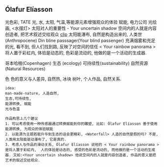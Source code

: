 ## Ólafur Elíasson
光色彩, TATE
光, 水, 太阳, 气温,等能源元素增强观众的体验
赋能, 电力公司
光绘画,   <水摆灯> 太阳对人的重要性 - 
Your uncertain shadow 空间内的人就是内容创造者, 把艺术叙述交给观众 [clip](https://youtu.be/FaYdmuG_0Rw?t=116)
太阳能瀑布, 自然是构造出来的, 人类世(Anthropocene)
Din bline passsager(Your blind passenger) 充满烟雾和充足的光, 看不到, 但人们找到路, 反映了对空间的信任
< Your rainbow panorama > 将人置于彩虹内, 体验是动态的, 色彩是流动的, 他做的是一个活动的生成器.

哥本哈根(Copenhagen)
生态 (ecology) 可持续性(sustainability) 自然资源 (Natural Resources)

色
色的意义与人差异,
自然热, 冰块
树叶, 个人作品, 自然关系.
```
idea:
man-made-nature, 人造自然, 
生态,可持续性,
能源转换, 赋能
光与色温

作品构思上几个建议
1. 可以考虑使用一种传感器通过转换赋能到你的雕塑, 比如: Ólafur Elíasson 善于使用能源转换, 为观众的体验赋能
2. 以能源为主题若能升华到生态的话会更精彩, <Waterfall> 人造的自然是假的吗? 不是, 人类用太阳能驱动瀑布了, 它是真的.
3. 考虑人与作品的滑动关系, Ólafur Elíasson 说他的 < Your rainbow panorama > 是将人置于彩虹内,  人的体验是动态的, 感受的色彩是流动的, 而他做的是一个活动的生成器. 又如:<Your uncertain shadow> 他说空间内的人就是内容创造者, 作品的意义是把艺术的叙述交给观众. 
```
